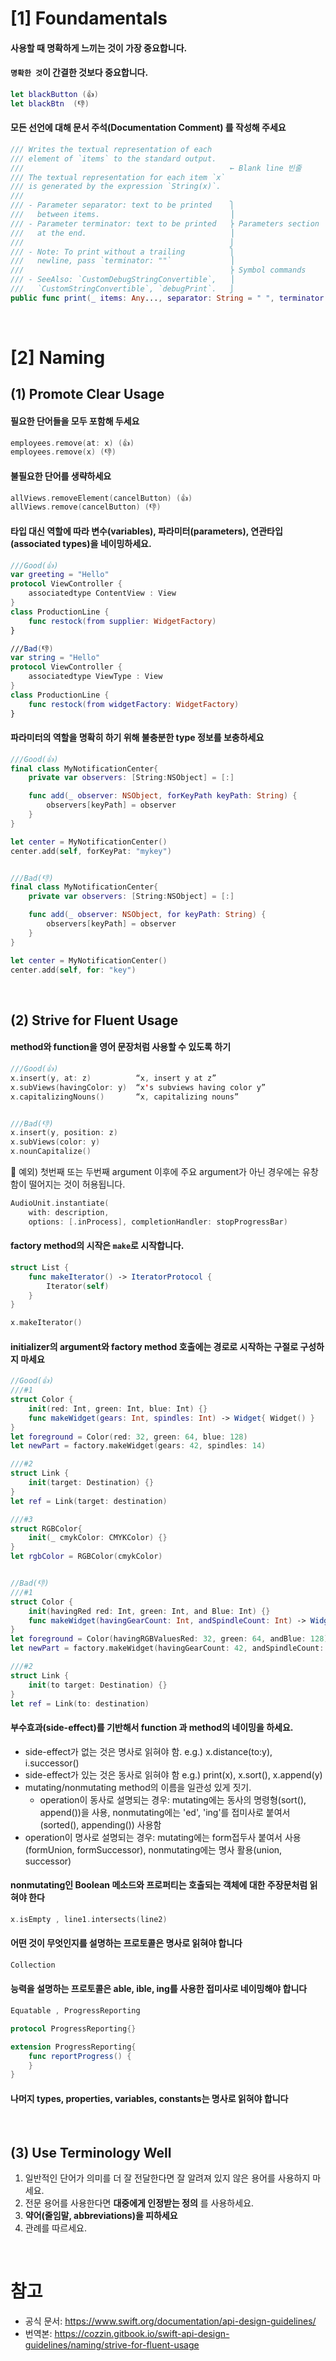 # [1] Foundamentals
#### 사용할 때 명확하게 느끼는 것이 **가장** 중요합니다.
#### `명확한 것`이 간결한 것보다 중요합니다. 
```swift
let blackButton (👍)
let blackBtn  (👎)
```

#### 모든 선언에 대해 **문서 주석(Documentation Comment)** 를 작성해 주세요
```swift
/// Writes the textual representation of each  
/// element of `items` to the standard output.
///                                              ← Blank line 빈줄
/// The textual representation for each item `x` 
/// is generated by the expression `String(x)`.
///
/// - Parameter separator: text to be printed    ⎫
///   between items.                             ⎟
/// - Parameter terminator: text to be printed   ⎬ Parameters section
///   at the end.                                ⎟
///                                              ⎭
/// - Note: To print without a trailing          ⎫
///   newline, pass `terminator: ""`             ⎟
///                                              ⎬ Symbol commands
/// - SeeAlso: `CustomDebugStringConvertible`,   ⎟
///   `CustomStringConvertible`, `debugPrint`.   ⎭
public func print(_ items: Any..., separator: String = " ", terminator: String = "\n")
```

<br/>

# [2] Naming
## (1) Promote Clear Usage
#### 필요한 단어들을 모두 포함해 두세요
```swift
employees.remove(at: x) (👍)
employees.remove(x) (👎)
```

#### 불필요한 단어를 생략하세요
```swift
allViews.removeElement(cancelButton) (👍)
allViews.remove(cancelButton) (👎)
```

#### 타입 대신 역할에 따라 변수(variables), 파라미터(parameters), 연관타입(associated types)을 네이밍하세요.
```swift
///Good(👍)
var greeting = "Hello"
protocol ViewController {
    associatedtype ContentView : View
}
class ProductionLine {
    func restock(from supplier: WidgetFactory)
}

///Bad(👎)
var string = "Hello"
protocol ViewController {
    associatedtype ViewType : View
}
class ProductionLine {
    func restock(from widgetFactory: WidgetFactory)
}
```

#### 파라미터의 역할을 명확히 하기 위해 불충분한 type 정보를 보충하세요
```swift
///Good(👍)
final class MyNotificationCenter{
    private var observers: [String:NSObject] = [:]

    func add(_ observer: NSObject, forKeyPath keyPath: String) {
        observers[keyPath] = observer
    }
}

let center = MyNotificationCenter()
center.add(self, forKeyPat: "mykey")


///Bad(👎)
final class MyNotificationCenter{
    private var observers: [String:NSObject] = [:]

    func add(_ observer: NSObject, for keyPath: String) {
        observers[keyPath] = observer
    }
}

let center = MyNotificationCenter()
center.add(self, for: "key")
```
<br/>

## (2) Strive for Fluent Usage
#### method와 function을 영어 문장처럼 사용할 수 있도록 하기
```swift
///Good(👍)
x.insert(y, at: z)          “x, insert y at z”
x.subViews(havingColor: y)  “x's subviews having color y”
x.capitalizingNouns()       “x, capitalizing nouns”


///Bad(👎)
x.insert(y, position: z)
x.subViews(color: y)
x.nounCapitalize()
```

🧐 예외) 첫번째 또는 두번째 argument 이후에 주요 argument가 아닌 경우에는 유창함이 떨어지는 것이 허용됩니다.

```swift
AudioUnit.instantiate(
    with: description, 
    options: [.inProcess], completionHandler: stopProgressBar) 
```

#### factory method의 시작은 `make`로 시작합니다.
```swift
struct List {
    func makeIterator() -> IteratorProtocol {
        Iterator(self)
    }
}

x.makeIterator()
```

#### initializer의 argument와 factory method 호출에는 경로로 시작하는 구절로 구성하지 마세요
```swift
//Good(👍)
///#1
struct Color {
    init(red: Int, green: Int, blue: Int) {}
    func makeWidget(gears: Int, spindles: Int) -> Widget{ Widget() }
}
let foreground = Color(red: 32, green: 64, blue: 128)
let newPart = factory.makeWidget(gears: 42, spindles: 14)

///#2
struct Link {
    init(target: Destination) {}
}
let ref = Link(target: destination)

///#3
struct RGBColor{
    init(_ cmykColor: CMYKColor) {}
}
let rgbColor = RGBColor(cmykColor)


//Bad(👎)
///#1
struct Color {
    init(havingRed red: Int, green: Int, and Blue: Int) {}
    func makeWidget(havingGearCount: Int, andSpindleCount: Int) -> Widget { Widget() }
}
let foreground = Color(havingRGBValuesRed: 32, green: 64, andBlue: 128)
let newPart = factory.makeWidget(havingGearCount: 42, andSpindleCount: 14)

///#2
struct Link {
    init(to target: Destination) {}
}
let ref = Link(to: destination)

```

#### 부수효과(side-effect)를 기반해서 function 과 method의 네이밍을 하세요.
- side-effect가 없는 것은 명사로 읽혀야 함. e.g.) x.distance(to:y), i.successor()
- side-effect가 있는 것은 동사로 읽혀야 함 e.g.) print(x), x.sort(), x.append(y)
- mutating/nonmutating method의 이름을 일관성 있게 짓기. 
    - operation이 동사로 설명되는 경우: mutating에는 동사의 명령형(sort(), append())을 사용, nonmutating에는 'ed', 'ing'를 접미사로 붙여서(sorted(), appending()) 사용함
- operation이 명사로 설명되는 경우: mutating에는 form접두사 붙여서 사용(formUnion, formSuccessor), nonmutating에는 명사 활용(union, successor)

#### nonmutating인 Boolean 메소드와 프로퍼티는 호출되는 객체에 대한 주장문처럼 읽혀야 한다
```swift
x.isEmpty , line1.intersects(line2)
```
#### 어떤 것이 무엇인지를 설명하는 프로토콜은 명사로 읽혀야 합니다
```swift
Collection
```
#### 능력을 설명하는 프로토콜은 able, ible, ing를 사용한 접미사로 네이밍해야 합니다
```swift
Equatable , ProgressReporting

protocol ProgressReporting{}

extension ProgressReporting{
    func reportProgress() {
    }
}
```
#### 나머지 types, properties, variables, constants는 명사로 읽혀야 합니다


<br/>

## (3) Use Terminology Well
1. 일반적인 단어가 의미를 더 잘 전달한다면 잘 알려져 있지 않은 용어를 사용하지 마세요.
2. 전문 용어를 사용한다면 **대중에게 인정받는 정의** 를 사용하세요.
3. **약어(줄임말, abbreviations)을 피하세요**
4. 관례를 따르세요.

<br/>

# 참고
- 공식 문서: https://www.swift.org/documentation/api-design-guidelines/
- 번역본: https://cozzin.gitbook.io/swift-api-design-guidelines/naming/strive-for-fluent-usage